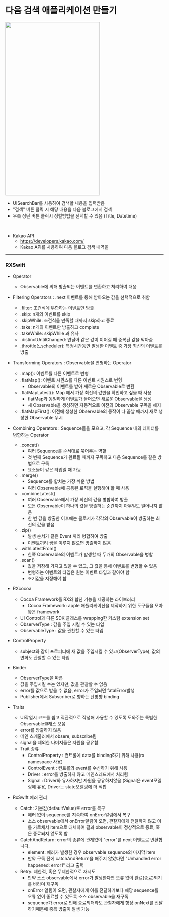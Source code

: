 다음 검색 애플리케이션 만들기
===========
<img src="https://user-images.githubusercontent.com/55949986/205566062-04802b86-fcc8-462f-9b6c-91bb96531c42.gif" width="300" height="550"/>

* UISearchBar를 사용하여 검색할 내용을 입력받음
* "검색" 버튼 클릭 시 해당 내용을 다음 블로그에서 검색
* 우측 상단 버튼 클릭시 정렬방법을 선택할 수 있음 (Title, Datetime)

<br/>

* Kakao API
  * https://developers.kakao.com/
  * Kakao API를 사용하여 다음 블로그 검색 내역을 
---------------------------------------

### RXSwift 
* Operator 
  * Observable에 의해 방출되는 이벤트를 변환하고 처리하여 대응
  
* Filtering Operators : .next 이벤트를 통해 받아오는 값을 선택적으로 취함
    * .filter: 조건식에 부합하는 이벤트만 방출
    * .skip: n개의 이벤트를 skip
    * .skipWhile: 조건식을 만족할 때까지 skip하고 종료
    * .take: n개의 이벤트만 방출하고 complete
    * .takeWhile: skipWhile 과 유사
    * .distinctUntilChanged: 연달아 같은 값이 이어질 때 중복된 값을 막아줌
    * .throttle(:_scheduler): 특정시간동안 발생한 이벤트 중 가장 최신의 이벤트를 방출
  
* Transforming Operators : Observable을 변형하는 Operator
    * .map(): 이벤트를 다른 이벤트로 변형
    * .flatMap(): 이벤트 시퀀스를 다른 이벤트 시퀀스로 변형 
       * Observable의 이벤트를 받아 새로운 Observable로 변환
    * .flatMapLatest(): Map 에서 가장 최신의 값만을 확인하고 싶을 때 사용
       * flatMap과 동일하게 이벤트가 들어오면 새로운 Observable을 생성
       * 새 Observable을 생성하면 자동적으로 이전의 Observable 구독을 해지
    * .flatMapFirst(): 이전에 생성한 Observable의 동작이 다 끝날 때까지 새로 생성한 Observable 무시
    
* Combining Operators : Sequence들을 모으고, 각 Sequence 내의 데이터를 병합하는 Operator
    * .concat()
      * 여러 Sequence를 순서대로 묶어주는 역할
      * 첫 번째 Sequence가 완료될 때까지 구독하고 다음 Sequence를 같은 방법으로 구독
      * 요소들이 같은 타입일 때 가능
   * .merge()
      * Sequence를 합치는 가장 쉬운 방법
      * 여러 Observable에 공통된 로직을 실행해야 할 때 사용
   * .combineLatest()
      * 여러 Observable에서 가장 최신의 값을 병합하여 방출
      * 모든 Observable이 하나의 값을 방출하는 순간까지 아무일도 일어나지 않음
      * 한 번 값을 방출한 이후에는 클로저가 각각의 Observable이 방출하는 최신의 값을 받음
  * .zip()
      * 발생 순서가 같은 Event 끼리 병합하여 방출
      * 이벤트끼리 쌍을 이루지 않으면 방출하지 않음
  * .withLatestFrom()
      * 한쪽 Observable의 이벤트가 발생할 때 두개의 Observable을 병합
  * .scan()
      * 값을 저장해 가지고 있을 수 있고, 그 값을 통해 이벤트를 변형할 수 있음
      * 변형하는 이벤트의 타입은 원본 이벤트 타입과 같아야 함
      * 초기값을 지정해야 함

* RXcocoa
    * Cocoa Framework를 RX와 합친 기능을 제공하는 라이브러리
      * Cocoa Framework: apple 애플리케이션을 제작하기 위한 도구들을 모아놓은 framework
    * UI Control과 다른 SDK 클래스를 wrapping한 커스텀 extension set
    * ObserverType : 값을 주입 시킬 수 있는 타입
    * ObservableType : 값을 관찬할 수 있는 타입

* ControlProperty
  * subject와 같이 프로퍼티에 새 값을 주입시킬 수 있고(ObserverType), 값의 변화도 관찰할 수 있는 타입
  
* Binder
  * ObserverType을 따름
  * 값을 주입시킬 수는 있지만, 값을 관찰할 수 없음
  * error를 값으로 받을 수 없음, error가 주입되면 fatalError발생
  * Publisher에서 Subscriber로 향하는 단방향 binding

* Traits
  * UI작업시 코드를 쉽고 직관적으로 작성해 사용할 수 있도록 도와주는 특별한 Observable클래스 모음
  * error를 방출하지 않음
  * 메인 스케줄러에서 obsere, subscribe됨
  * signal을 제외한 나머지들은 자원을 공유함
  * Trait 종류
     * ControlProperty : 컨트롤에 data를 binding하기 위해 사용(rx namespace 사용)
     * ControlEvent : 컨트롤의 event를 수신하기 위해 사용
     * Driver : error를 방출하지 않고 메인스레드에서 처리됨
     * Signal : Driver와 유사하지만 자원을 공유하지않음 (Signal은 event모델링에 유용, Driver는 state모델링에 더 적합
     
* RxSwift 에러 관리
    * Catch: 기본값(defaultValue)로 error를 복구
      * 에러 없이 sequence를 지속하여 onError알림에서 복구
      * 소스 observable에서 onError알림이 오면, 관찰자에게 전달하지 않고 이를 가로채서 item으로 대체하여 결과 observable이 정상적으로 종료, 혹은 종료되지 않도록 함
    * CatchAndReturn: error의 종류에 관계없이 "error"를 next 이벤트로 반환합니다.
      * element: 에러가 발생한 경우 observable sequence의 마지막 item
      * 만약 구독 전에 catchAndReturn을 해주지 않았다면 "Unhandled error happened: error1" 라고 출력
    * Retry: 제한적, 혹은 무제한적으로 재시도
      * 만약 소스 observable에서 error가 발생한다면 오류 없이 완료(종료)되기를 바라며 재구독
      * onError 알림이 오면, 관찰자에게 이를 전달하기보다 해당 sequence를 오류 없이 종료할 수 있도록 소스 observable을 재구독
      * sequence가 error로 인해 종료되더라도 관찰자에게 항상 onNext를 전달하기때문에 중복 방출이 발생 가능
